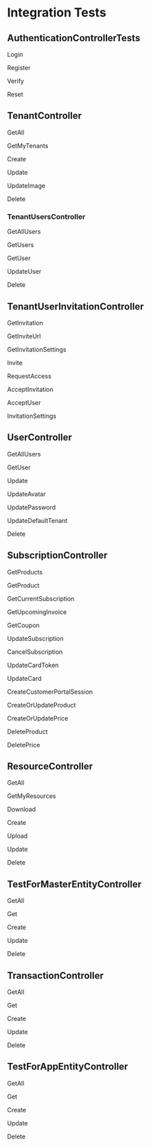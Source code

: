 # Integration Tests

## AuthenticationControllerTests

Login

Register

Verify

Reset

## TenantController

GetAll

GetMyTenants

Create

Update

UpdateImage

Delete

### TenantUsersController

GetAllUsers

GetUsers

GetUser

UpdateUser

Delete

## TenantUserInvitationController

GetInvitation

GetInviteUrl

GetInvitationSettings

Invite

RequestAccess

AcceptInvitation

AcceptUser

InvitationSettings

## UserController

GetAllUsers

GetUser

Update

UpdateAvatar

UpdatePassword

UpdateDefaultTenant

Delete

## SubscriptionController

GetProducts

GetProduct

GetCurrentSubscription

GetUpcomingInvoice

GetCoupon

UpdateSubscription

CancelSubscription

UpdateCardToken

UpdateCard

CreateCustomerPortalSession

CreateOrUpdateProduct

CreateOrUpdatePrice

DeleteProduct

DeletePrice

## ResourceController

GetAll

GetMyResources

Download

Create

Upload

Update

Delete

## TestForMasterEntityController

GetAll

Get

Create

Update

Delete

## TransactionController

GetAll

Get

Create

Update

Delete

## TestForAppEntityController

GetAll

Get

Create

Update

Delete

